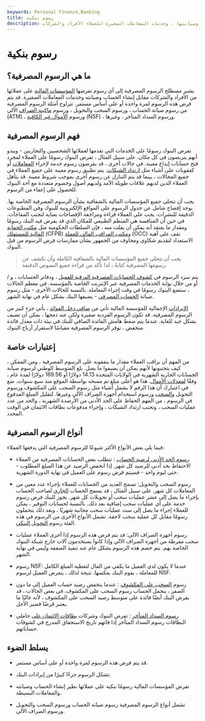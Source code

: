 ```yaml
---
keywords: Personal Finance,Banking
title: رسوم بنكية
description: الرسوم المصرفية هي رسوم رمزية لمجموعة متنوعة من إنشاء الحسابات وصيانتها ، وخدمات المعاملات الصغيرة للعملاء الأفراد والشركات.
---
```


# رسوم بنكية
## ما هي الرسوم المصرفية؟

يشير مصطلح الرسوم المصرفية إلى أي رسوم تفرضها [المؤسسات المالية](/financialinstitution) على عملائها من الأفراد والشركات مقابل إنشاء الحساب وصيانته وخدمات المعاملات الصغيرة. قد يتم فرض هذه الرسوم لمرة واحدة أو على أساس مستمر. تتراوح أمثلة الرسوم المصرفية من رسوم صيانة الحساب ، ورسوم السحب والتحويل ، ورسوم [ماكينة الصراف](/atm) الآلي (ATM) ، ورسوم [الأموال غير الكافية](/nsf) (NSF) ، ورسوم السداد المتأخر ، وغيرها.

## فهم الرسوم المصرفية

تفرض البنوك رسومًا على الخدمات التي تقدمها لعملائها الشخصيين والتجاريين - ويبدو أنهم يتربصون في كل مكان. على سبيل المثال ، تفرض البنوك رسومًا على العملاء لمجرد فتح حسابات إيداع معينة. في حالات أخرى ، قد يفرضون رسوم خدمة لإجراء [المعاملات](/transaction) أو كعقوبات على أشياء مثل [ارتداد الشيكات](/bouncedcheck). يتم تطبيق رسوم معينة على جميع العملاء في جميع المجالات ، بينما قد يتم التنازل عن رسوم أخرى بموجب شروط معينة. قد يتأهل العملاء الذين لديهم علاقات طويلة الأمد ولديهم أصول وخصوم متعددة مع أحد البنوك للحصول على إعفاء من الرسوم.

يجب أن تتحلى جميع المؤسسات المالية بالشفافية بشأن الرسوم المصرفية الخاصة بها. يوجد إفصاح شامل عن جدول الرسوم على المواقع الإلكترونية للبنوك وفي المطبوعات الدقيقة للنشرات. يجب على العملاء قراءة ومراجعة الإفصاحات بعناية لتجنب المفاجآت. في حين أن المنافسة هي المنظم الطبيعي للمكان الذي قد يفرض فيه البنك رسومًا ومقدار ما يعتقد أنه يمكن أن يفلت منه ، فإن السلطات الحكومية مثل [مكتب الحماية المالية للمستهلك](/consumer-financial-protection-bureau-cfpb) (CFPB) [ومكتب المراقب المالي للعملة](/office-comptroller-currency-occ) (OCC) تقف على أهبة الاستعداد لتقديم شكاوى ومخاوف من الجمهور بشأن ممارسات فرض الرسوم من قبل البنوك.

> يجب أن تتحلى جميع المؤسسات المالية بالشفافية الكاملة وأن تكشف عن رسومها المصرفية كتابةً ، لذا تأكد من قراءة جميع النصوص الدقيقة.

>

يتم سرد الرسوم في [كشوف الحسابات المصرفية الورقية للعميل](/bank-statement) ، ودفاتر الحسابات ، و / أو من خلال بوابة الخدمات المصرفية عبر الإنترنت الخاصة بالمؤسسة. في معظم الحالات ، ستضع البنوك رسومًا في وقت إجراء المعاملة. بالنسبة للحالات الأخرى - مثل رسوم صيانة [الحساب المصرفي](/account) - يضيفها البنك بشكل عام في نهاية الشهر.

[الإيرادات](/revenue) الإجمالية للمؤسسة المالية تأتي من [صافي دخل الفوائد](/net-interest-income) ، يأتي جزء كبير من الرسوم المصرفية. قد تكون الرسوم الفردية صغيرة ولكن عند دمجها ، يمكن أن تضيف بشكل جيد للغاية. عندما يتم ضغط هامش الفائدة الصافي للبنك في بيئة ذات معدل فائدة منخفض ، توفر الرسوم المصرفية مقياسًا لاستقرار أرباح البنوك.

## إعتبارات خاصة

من المهم أن يراقب العملاء مقدار ما ينفقونه على الرسوم المصرفية ، ومن الممكن ، كيف يتجنبونها لأنهم يمكن أن يضيفوا ما يصل. بلغ المتوسط الوطني لرسوم صيانة الحسابات الجارية الشهرية في الولايات المتحدة 14.13 دولارًا أو 169.56 دولارًا لمدة عام ، وفقًا [لمعدلات الأموال](/bank-fees). هذا هو أعلى مبلغ تم مسحه بواسطة الموقع منذ سبع سنوات. ضع في اعتبارك أن هذا الرقم لا يشمل أشياء مثل رسوم السحب على المكشوف ورسوم التحويل [والسحب](/withdrawal) ورسوم استخدام أجهزة الصراف الآلي وغيرها. لتقليل المبلغ المدفوع في الرسوم ، من المهم الحفاظ على الحد الأدنى من الأرصدة الشهرية ، والحد من عدد عمليات السحب ، وتجنب ارتداد الشيكات ، وإجراء مدفوعات بطاقات الائتمان في الوقت المحدد.

## أنواع الرسوم المصرفية

فيما يلي بعض الأنواع الأكثر شيوعًا للرسوم المصرفية التي يدفعها العملاء:

- [رسوم الحد الأدنى لرصيد الحساب](/minimum-balance) : تتطلب بعض الحسابات المصرفية من العملاء الاحتفاظ بحد أدنى للرصيد كل شهر. إذا انخفض الرصيد عن هذا المبلغ المطلوب - حتى ليوم واحد - فسيتم فرض رسوم على العميل في نهاية الدورة الشهرية.

- رسوم السحب والتحويل: تسمح العديد من الحسابات للعملاء بإجراء عدد معين من المعاملات كل شهر. على سبيل المثال ، قد يسمح الحساب [الجاري](/checkingaccount) لصاحب الحساب بإجراء ما يصل إلى عشر عمليات سحب أو تحويلات كل شهر. يجوز للبنك فرض رسوم خدمة على أي عمليات سحب إضافية بعد ذلك. بالنسبة لحسابات التوفير ، يمكن للعملاء إجراء ما يصل إلى ست عمليات سحب مجانية شهريًا ، وبعد ذلك يتحملون رسومًا مقابل كل عملية سحب لاحقة. تشمل الأنواع الأخرى من الرسوم في هذه الفئة رسوم [التحويل البنكي](/wiretransfer).

- رسوم أجهزة الصراف الآلي: قد يتم فرض هذه الرسوم إذا أجرى العملاء عمليات سحب مفرطة من أجهزة الصراف الآلي وإذا كانوا يستخدمون آلات خارج شبكة البنوك الخاصة بهم. يتم خصم هذه الرسوم بشكل عام عند تنفيذ الصفقة وليس في نهاية الشهر.

- رسوم NSF: عندما لا يكون لدى العميل ما يكفي من المال لتغطية المبلغ الكامل للمعاملة ، يقوم البنك بعكسها. نتيجة لذلك ، يتعرض العميل لرسوم NSF.

- رسوم [السحب على المكشوف](/overdraft) : عندما ينخفض رصيد حساب العميل إلى ما دون الصفر ، يتحمل الحساب رسوم السحب على المكشوف. في بعض الحالات ، قد يفرض البنك أيضًا فائدة على متوسط رصيد السحب على المكشوف ، لأنه غالبًا ما يعتبر قرضًا قصير الأجل.

- [رسوم السداد المتأخر](/late-fee) : تفرض البنوك وشركات [بطاقات الائتمان على](/creditcard) حاملي البطاقات رسوم السداد المتأخر إذا فاتهم تاريخ الاستحقاق المدرج في كشوفات حساباتهم.

## يسلط الضوء

- قد يتم فرض هذه الرسوم لمرة واحدة أو على أساس مستمر.

- تشكل الرسوم جزءًا كبيرًا من إيرادات البنك.

- تفرض المؤسسات المالية رسومًا بنكية على عملائها نظير إنشاء الحساب وصيانته والمعاملات البسيطة.

- تشمل أنواع الرسوم المصرفية رسوم صيانة الحساب ورسوم السحب والتحويل ورسوم الصراف الآلي.

